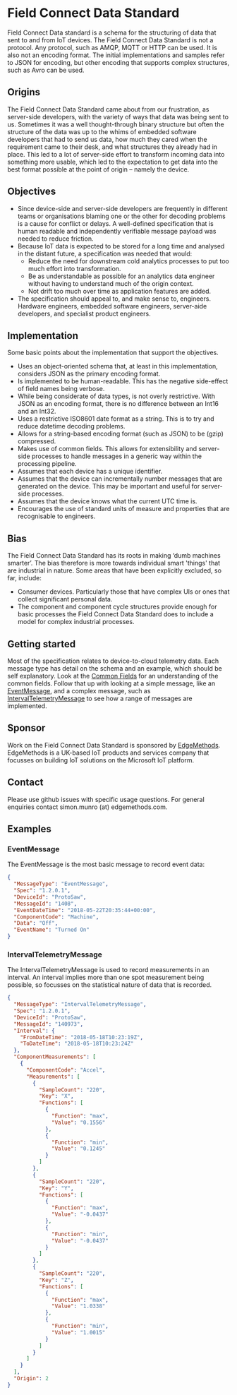# Field Connect Data Standard
Field Connect Data standard is a schema for the structuring of data that sent to and from IoT devices. The Field Connect Data Standard is not a protocol. Any protocol, such as AMQP, MQTT or HTTP can be used. It is also not an encoding format. The initial implementations and samples refer to JSON for encoding, but other encoding that supports complex structures, such as Avro can be used.

## Origins
The Field Connect Data Standard came about from our frustration, as server-side developers, with the variety of ways that data was being sent to us. Sometimes it was a well thought-through binary structure but often the structure of the data was up to the whims of embedded software developers that had to send us data, how much they cared when the requirement came to their desk, and what structures they already had in place.
This led to a lot of server-side effort to transform incoming data into something more usable, which led to the expectation to get data into the best format possible at the point of origin – namely the device.

## Objectives
 * Since device-side and server-side developers are frequently in different teams or organisations blaming one or the other for decoding problems is a cause for conflict or delays. A well-defined specification that is human readable and independently verifiable message payload was needed to reduce friction.
 * Because IoT data is expected to be stored for a long time and analysed in the distant future, a specification was needed that would:
   * Reduce the need for downstream cold analytics processes to put too much effort into transformation.
   * Be as understandable as possible for an analytics data engineer without having to understand much of the origin context.
   * Not drift too much over time as application features are added.
 * The specification should appeal to, and make sense to, engineers. Hardware engineers, embedded software engineers, server-aide developers, and specialist product engineers.

## Implementation
Some basic points about the implementation that support the objectives.
 * Uses an object-oriented schema that, at least in this implementation, considers JSON as the primary encoding format.
 * Is implemented to be human-readable. This has the negative side-effect of field names being verbose.
 * While being considerate of data types, is not overly restrictive. With JSON as an encoding format, there is no difference between an Int16 and an Int32.
 * Uses a restrictive ISO8601 date format as a string. This is to try and reduce datetime decoding problems.
 * Allows for a string-based encoding format (such as JSON) to be (gzip) compressed.
 * Makes use of common fields. This allows for extensibility and server-side processes to handle messages in a generic way within the processing pipeline.
 * Assumes that each device has a unique identifier.
 * Assumes that the device can incrementally number messages that are generated on the device. This may be important and useful for server-side processes.
 * Assumes that the device knows what the current UTC time is.
 * Encourages the use of standard units of measure and properties that are recognisable to engineers.

## Bias 
The Field Connect Data Standard has its roots in making ‘dumb machines smarter’. The bias therefore is more towards individual smart 'things' that are industrial in nature. Some areas that have been explicitly excluded, so far, include:
 * Consumer devices. Particularly those that have complex UIs or ones that collect significant personal data.
 * The component and component cycle structures provide enough for basic processes the Field Connect Data Standard does to include a model for complex industrial processes.

## Getting started
Most of the specification relates to device-to-cloud telemetry data. Each message type has detail on the schema and an example, which should be self explanatory. Look at the [Common Fields](./01-DeviceToCloud/CommonFields.md) for an understanding of the common fields. Follow that up with looking at a simple message, like an [EventMessage](./01-DeviceToCloud/EventMessage.md), and a complex message, such as [IntervalTelemetryMessage](./01-DeviceToCloud/IntervalTelemetryMessage.md) to see how a range of messages are implemented.

## Sponsor
Work on the Field Connect Data Standard is sponsored by [EdgeMethods](http://edgemethods.com). EdgeMethods is a UK-based IoT products and services company that focusses on building IoT solutions on the Microsoft IoT platform.

## Contact
Please use github issues with specific usage questions. For general enquiries contact simon.munro (at) edgemethods.com.

## Examples

### EventMessage
The EventMessage is the most basic message to record event data:

```JSON
{
  "MessageType": "EventMessage",
  "Spec": "1.2.0.1",
  "DeviceId": "ProtoSaw",
  "MessageId": "1408",
  "EventDateTime": "2018-05-22T20:35:44+00:00",
  "ComponentCode": "Machine",
  "Data": "Off",
  "EventName": "Turned On"
}
```
### IntervalTelemetryMessage
The IntervalTelemetryMessage is used to record measurements in an interval. An interval implies more than one spot measurement being possible, so focusses on the statistical nature of data that is recorded.

```JSON
{
  "MessageType": "IntervalTelemetryMessage",
  "Spec": "1.2.0.1",
  "DeviceId": "ProtoSaw",
  "MessageId": "140973",
  "Interval": {
    "FromDateTime": "2018-05-18T10:23:19Z",
    "ToDateTime": "2018-05-18T10:23:24Z"
  },
  "ComponentMeasurements": [
    {
      "ComponentCode": "Accel",
      "Measurements": [
        {
          "SampleCount": "220",
          "Key": "X",
          "Functions": [
            {
              "Function": "max",
              "Value": "0.1556"
            },
            {
              "Function": "min",
              "Value": "0.1245"
            }
          ]
        },
        {
          "SampleCount": "220",
          "Key": "Y",
          "Functions": [
            {
              "Function": "max",
              "Value": "-0.0437"
            },
            {
              "Function": "min",
              "Value": "-0.0437"
            }
          ]
        },
        {
          "SampleCount": "220",
          "Key": "Z",
          "Functions": [
            {
              "Function": "max",
              "Value": "1.0338"
            },
            {
              "Function": "min",
              "Value": "1.0015"
            }
          ]
        }
      ]
    }
  ],
  "Origin": 2
}
```